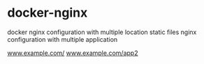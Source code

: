 # docker-nginx
docker nginx configuration with multiple location static files 
nginx configuration with multiple application

www.example.com/
www.example.com/app2
